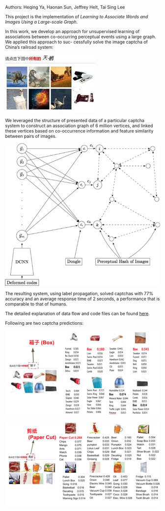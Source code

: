 Authors: Heqing Ya, Haonan Sun, Jeffrey Helt, Tai Sing Lee

This project is the implementation of _Learning to Associate Words and Images Using a Large-scale Graph_. 


In this work, we develop an approach for unsupervised learning of associations between co-occurring perceptual events using a large graph. We applied this approach to suc- cessfully solve the image captcha of China’s railroad system: 

![](data/captcha_0.jpg)

We leveraged the structure of presented data of a particular captcha system to construct an association graph of 6 million vertices, and linked these vertices based on co-occurrence information and feature similarity between pairs of images. 

![](instructions/graph.png)


The resulting system, using label propagation, solved captchas with 77% accuracy and an average response time of 2 seconds, a performance that is comparable to that of humans.


The detailed explanation of data flow and code files can be found [here](https://github.com/normanyahq/Break12306Captcha/blob/master/instructions/instruction.md).



Following are two captcha predictions:

![](instructions/final1.png)


![](instructions/final2.png)


